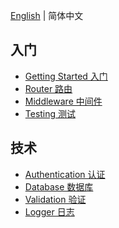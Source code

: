 [English](../table_of_contents.md) | 简体中文

## 入门

- [Getting Started 入门](./getting_started.md)
- [Router 路由](./router.md)
  <!-- - [Data binding 数据绑定](./data_binding.md) -->
- [Middleware 中间件](./middleware.md)
- [Testing 测试](./testing.md)

## 技术

- [Authentication 认证](./authentication.md)
- [Database 数据库](./database.md)
- [Validation 验证](./router/validation.md)
- [Logger 日志](./logger.md)
